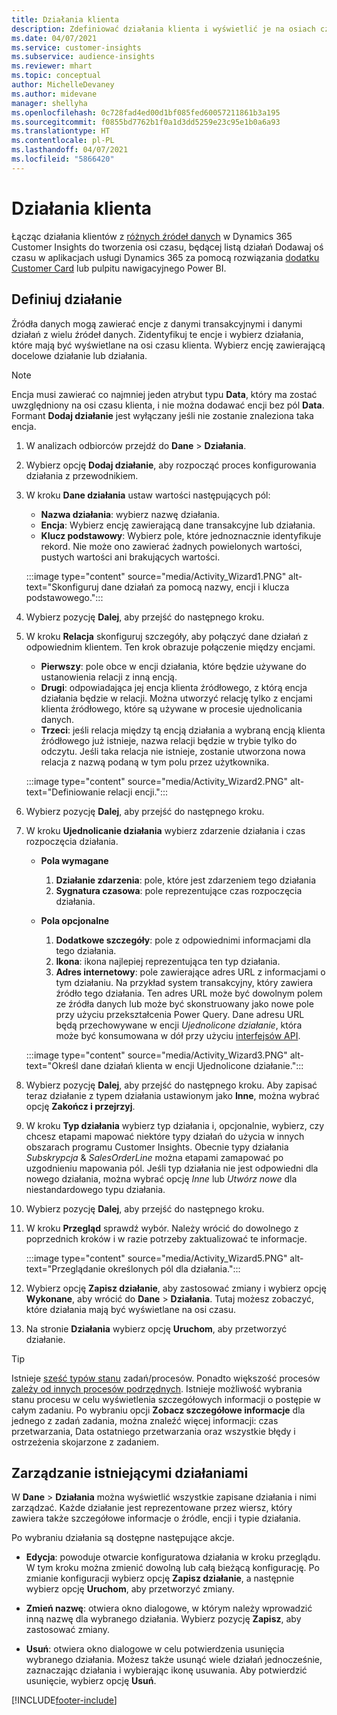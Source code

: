```yaml
---
title: Działania klienta
description: Zdefiniować działania klienta i wyświetlić je na osiach czasu na klientach.
ms.date: 04/07/2021
ms.service: customer-insights
ms.subservice: audience-insights
ms.reviewer: mhart
ms.topic: conceptual
author: MichelleDevaney
ms.author: midevane
manager: shellyha
ms.openlocfilehash: 0c728fad4ed00d1bf085fed60057211861b3a195
ms.sourcegitcommit: f0855bd7762b1f0a1d3dd5259e23c95e1b0a6a93
ms.translationtype: HT
ms.contentlocale: pl-PL
ms.lasthandoff: 04/07/2021
ms.locfileid: "5866420"
---
```

# <a name="customer-activities"></a>Działania klienta

Łącząc działania klientów z [różnych źródeł danych](data-sources.md) w Dynamics 365 Customer Insights do tworzenia osi czasu, będącej listą działań Dodawaj oś czasu w aplikacjach usługi Dynamics 365 za pomocą rozwiązania [dodatku Customer Card](customer-card-add-in.md) lub pulpitu nawigacyjnego Power BI.

## <a name="define-an-activity"></a>Definiuj działanie

Źródła danych mogą zawierać encje z danymi transakcyjnymi i danymi działań z wielu źródeł danych. Zidentyfikuj te encje i wybierz działania, które mają być wyświetlane na osi czasu klienta. Wybierz encję zawierającą docelowe działanie lub działania.

> [!NOTE]
> Encja musi zawierać co najmniej jeden atrybut typu **Data**, który ma zostać uwzględniony na osi czasu klienta, i nie można dodawać encji bez pól **Data**. Formant **Dodaj działanie** jest wyłączany jeśli nie zostanie znaleziona taka encja.

1. W analizach odbiorców przejdź do **Dane** > **Działania**.

1. Wybierz opcję **Dodaj działanie**, aby rozpocząć proces konfigurowania działania z przewodnikiem.

1. W kroku **Dane działania** ustaw wartości następujących pól:

   - **Nazwa działania**: wybierz nazwę działania.
   - **Encja**: Wybierz encję zawierającą dane transakcyjne lub działania.
   - **Klucz podstawowy**: Wybierz pole, które jednoznacznie identyfikuje rekord. Nie może ono zawierać żadnych powielonych wartości, pustych wartości ani brakujących wartości.

   :::image type="content" source="media/Activity_Wizard1.PNG" alt-text="Skonfiguruj dane działań za pomocą nazwy, encji i klucza podstawowego.":::

1. Wybierz pozycję **Dalej**, aby przejść do następnego kroku.

1. W kroku **Relacja** skonfiguruj szczegóły, aby połączyć dane działań z odpowiednim klientem. Ten krok obrazuje połączenie między encjami.  

   - **Pierwszy**: pole obce w encji działania, które będzie używane do ustanowienia relacji z inną encją.
   - **Drugi**: odpowiadająca jej encja klienta źródłowego, z którą encja działania będzie w relacji. Można utworzyć relację tylko z encjami klienta źródłowego, które są używane w procesie ujednolicania danych.
   - **Trzeci**: jeśli relacja między tą encją działania a wybraną encją klienta źródłowego już istnieje, nazwa relacji będzie w trybie tylko do odczytu. Jeśli taka relacja nie istnieje, zostanie utworzona nowa relacja z nazwą podaną w tym polu przez użytkownika.

   :::image type="content" source="media/Activity_Wizard2.PNG" alt-text="Definiowanie relacji encji.":::

1. Wybierz pozycję **Dalej**, aby przejść do następnego kroku. 

1. W kroku **Ujednolicanie działania** wybierz zdarzenie działania i czas rozpoczęcia działania. 
   - **Pola wymagane**
      1. **Działanie zdarzenia**: pole, które jest zdarzeniem tego działania
      2. **Sygnatura czasowa**: pole reprezentujące czas rozpoczęcia działania.

   - **Pola opcjonalne**
      1. **Dodatkowe szczegóły**: pole z odpowiednimi informacjami dla tego działania.
      2. **Ikona**: ikona najlepiej reprezentująca ten typ działania.
      3. **Adres internetowy**: pole zawierające adres URL z informacjami o tym działaniu. Na przykład system transakcyjny, który zawiera źródło tego działania. Ten adres URL może być dowolnym polem ze źródła danych lub może być skonstruowany jako nowe pole przy użyciu przekształcenia Power Query. Dane adresu URL będą przechowywane w encji *Ujednolicone działanie*, która może być konsumowana w dół przy użyciu [interfejsów API](apis.md).
   
   :::image type="content" source="media/Activity_Wizard3.PNG" alt-text="Określ dane działań klienta w encji Ujednolicone działanie.":::

1. Wybierz pozycję **Dalej**, aby przejść do następnego kroku. Aby zapisać teraz działanie z typem działania ustawionym jako **Inne**, można wybrać opcję **Zakończ i przejrzyj**. 

1. W kroku **Typ działania** wybierz typ działania i, opcjonalnie, wybierz, czy chcesz etapami mapować niektóre typy działań do użycia w innych obszarach programu Customer Insights. Obecnie typy działania *Subskrypcja* & *SalesOrderLine* można etapami zamapować po uzgodnieniu mapowania pól. Jeśli typ działania nie jest odpowiedni dla nowego działania, można wybrać opcję *Inne* lub *Utwórz nowe* dla niestandardowego typu działania.

1. Wybierz pozycję **Dalej**, aby przejść do następnego kroku. 

1. W kroku **Przegląd** sprawdź wybór. Należy wrócić do dowolnego z poprzednich kroków i w razie potrzeby zaktualizować te informacje.

   :::image type="content" source="media/Activity_Wizard5.PNG" alt-text="Przeglądanie określonych pól dla działania.":::
   
1. Wybierz opcję **Zapisz działanie**, aby zastosować zmiany i wybierz opcję **Wykonane**, aby wrócić do **Dane** > **Działania**. Tutaj możesz zobaczyć, które działania mają być wyświetlane na osi czasu. 

1. Na stronie **Działania** wybierz opcję **Uruchom**, aby przetworzyć działanie. 

> [!TIP]
> Istnieje [sześć typów stanu](system.md#status-types) zadań/procesów. Ponadto większość procesów [zależy od innych procesów podrzędnych](system.md#refresh-policies). Istnieje możliwość wybrania stanu procesu w celu wyświetlenia szczegółowych informacji o postępie w całym zadaniu. Po wybraniu opcji **Zobacz szczegółowe informacje** dla jednego z zadań zadania, można znaleźć więcej informacji: czas przetwarzania, Data ostatniego przetwarzania oraz wszystkie błędy i ostrzeżenia skojarzone z zadaniem.


## <a name="manage-existing-activities"></a>Zarządzanie istniejącymi działaniami

W **Dane** > **Działania** można wyświetlić wszystkie zapisane działania i nimi zarządzać. Każde działanie jest reprezentowane przez wiersz, który zawiera także szczegółowe informacje o źródle, encji i typie działania.

Po wybraniu działania są dostępne następujące akcje. 

- **Edycja**: powoduje otwarcie konfiguratowa działania w kroku przeglądu. W tym kroku można zmienić dowolną lub całą bieżącą konfigurację. Po zmianie konfiguracji wybierz opcję **Zapisz działanie**, a następnie wybierz opcję **Uruchom**, aby przetworzyć zmiany.

- **Zmień nazwę**: otwiera okno dialogowe, w którym należy wprowadzić inną nazwę dla wybranego działania. Wybierz pozycję **Zapisz**, aby zastosować zmiany.

- **Usuń**: otwiera okno dialogowe w celu potwierdzenia usunięcia wybranego działania. Możesz także usunąć wiele działań jednocześnie, zaznaczając działania i wybierając ikonę usuwania. Aby potwierdzić usunięcie, wybierz opcję **Usuń**.

[!INCLUDE[footer-include](../includes/footer-banner.md)]
